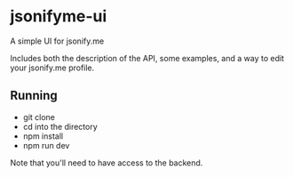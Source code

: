 # jsonifyme-ui

A simple UI for jsonify.me

Includes both the description of the API, some examples, and a way to edit your jsonify.me profile.

## Running

- git clone
- cd into the directory
- npm install
- npm run dev

Note that you'll need to have access to the backend.
